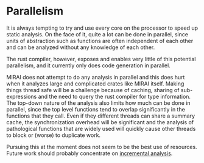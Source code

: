 # Parallelism

It is always tempting to try and use every core on the processor to speed up static analysis. On the face of it, quite
a lot can be done in parallel, since units of abstraction such as functions are often independent of each other and
can be analyzed without any knowledge of each other.

The rust compiler, however, exposes and enables very little of this potential parallelism, and it currently only does
code generation in parallel.

MIRAI does not attempt to do any analysis in parallel and this does hurt when it analyzes large and complicated crates
like MIRAI itself. Making things thread safe will be a challenge because of caching, sharing of sub-expressions and the
need to query the rust compiler for type information. The top-down nature of the analysis also limits how much can
be done in parallel, since the top level functions tend to overlap significantly in the functions that they call.
Even if they different threads can share a summary cache, the synchronization overhead will be significant and the 
analysis of pathological functions that are widely used will quickly cause other threads to block or (worse) to
duplicate work.

Pursuing this at the moment does not seem to be the best use of resources. Future work should probably concentrate on 
[incremental analysis](https://github.com/endorlabs/MIRAI/blob/main/documentation/IncrementalAnalysis.md).


